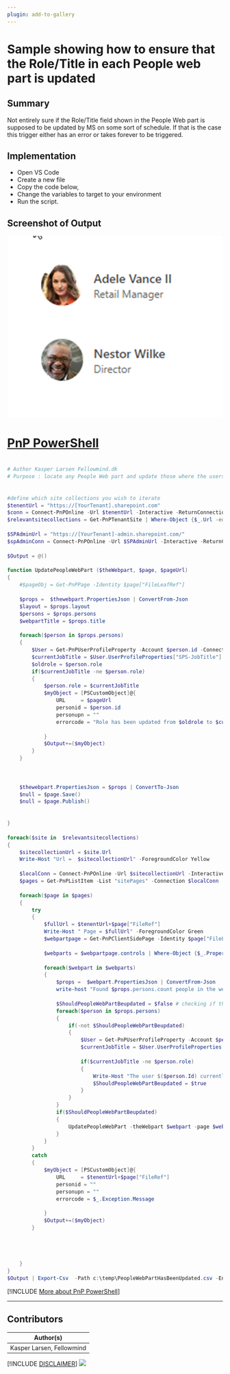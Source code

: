 ```yaml
---
plugin: add-to-gallery
---
```


# Sample showing how to ensure that the Role/Title in each People web part is updated

## Summary

Not entirely sure if the Role/Title field shown in the People Web part is supposed to be updated by MS on some sort of schedule. If that is the case this trigger either has an error or takes forever to be triggered.

## Implementation

- Open VS Code
- Create a new file
- Copy the code below,
- Change the variables to target to your environment
- Run the script.
 
## Screenshot of Output

![Example Screenshot](assets/preview.png)

# [PnP PowerShell](#tab/pnpps)
```powershell

# Author Kasper Larsen Fellowmind.dk
# Purpose : locate any People Web part and update those where the users title does not match the User profile anymore


#define which site collections you wish to iterate
$tenentUrl = "https://[YourTenant].sharepoint.com"
$conn = Connect-PnPOnline -Url $tenentUrl -Interactive -ReturnConnection
$relevantsitecollections = Get-PnPTenantSite | Where-Object {$_.Url -eq "https://[YourTenant].sharepoint.com/sites/HubsiteA"}

$SPAdminUrl = "https://[YourTenant]-admin.sharepoint.com/"
$spAdminConn = Connect-PnPOnline -Url $SPAdminUrl -Interactive -ReturnConnection

$Output = @()

function UpdatePeopleWebPart ($theWebpart, $page, $pageUrl)
{
    #$pageObj = Get-PnPPage -Identity $page["FileLeafRef"]

    $props =  $thewebpart.PropertiesJson | ConvertFrom-Json
    $layout = $props.layout
    $persons = $props.persons
    $webpartTitle = $props.title

    foreach($person in $props.persons)
    {
        $User = Get-PnPUserProfileProperty -Account $person.id -Connection $spAdminConn
        $currentJobTitle = $User.UserProfileProperties["SPS-JobTitle"]
        $oldrole = $person.role
        if($currentJobTitle -ne $person.role)
        {
            $person.role = $currentJobTitle
            $myObject = [PSCustomObject]@{
                URL     = $pageUrl
                personid = $person.id
                personupn = ""
                errorcode = "Role has been updated from $oldrole to $currentJobTitle"
        
            }        
            $Output+=($myObject)
        }
    }

    

    $thewebpart.PropertiesJson = $props | ConvertTo-Json
    $null = $page.Save()
    $null = $page.Publish()

    
}

foreach($site in  $relevantsitecollections)
{
    $sitecollectionUrl = $site.Url
    Write-Host "Url =  $sitecollectionUrl" -ForegroundColor Yellow
    
    $localConn = Connect-PnPOnline -Url $sitecollectionUrl -Interactive -ReturnConnection
    $pages = Get-PnPListItem -List "sitePages" -Connection $localConn

    foreach($page in $pages)
    {
        try 
        {
            $fullUrl = $tenentUrl+$page["FileRef"]
            Write-Host " Page = $fullUrl" -ForegroundColor Green
            $webpartpage = Get-PnPClientSidePage -Identity $page["FileLeafRef"] -ErrorAction Stop -Connection $localConn
            
            $webparts = $webpartpage.controls | Where-Object {$_.PropertiesJson -like "*persons*"}

            foreach($webpart in $webparts)
            {
                $props =  $webpart.PropertiesJson | ConvertFrom-Json
                write-host "Found $props.persons.count people in the web part" -ForegroundColor Blue

                $ShouldPeopleWebPartBeupdated = $false # checking if the Title of the users match the value from the User Profile 
                foreach($person in $props.persons)
                {
                    if(-not $ShouldPeopleWebPartBeupdated)
                    {
                        $User = Get-PnPUserProfileProperty -Account $person.id -Connection $spAdminConn
                        $currentJobTitle = $User.UserProfileProperties["SPS-JobTitle"]
    
                        if($currentJobTitle -ne $person.role)
                        {
                            Write-Host "The user $($person.Id) currently has a role as $($person.role) but the User Profile JobTitle is $currentJobTitle" -ForegroundColor Red
                            $ShouldPeopleWebPartBeupdated = $true
                        }
                    }
                }
                if($ShouldPeopleWebPartBeupdated)
                {
                    UpdatePeopleWebPart -theWebpart $webpart -page $webpartpage -pageUrl $fullUrl
                }
            }
        }
        catch 
        {
            $myObject = [PSCustomObject]@{
                URL     = $tenentUrl+$page["FileRef"]
                personid = ""
                personupn = ""
                errorcode = $_.Exception.Message

            }        
            $Output+=($myObject)
        }
        
        
        
        
    }
}
$Output | Export-Csv  -Path c:\temp\PeopleWebPartHasBeenUpdated.csv -Encoding utf8NoBOM -Force  -Delimiter "|"


```
[!INCLUDE [More about PnP PowerShell](../../docfx/includes/MORE-PNPPS.md)]
***

## Contributors

| Author(s) |
|-----------|
| Kasper Larsen, Fellowmind|

[!INCLUDE [DISCLAIMER](../../docfx/includes/DISCLAIMER.md)]
<img src="https://pnptelemetry.azurewebsites.net/script-samples/scripts/spo-update-people-web-part" aria-hidden="true" />
